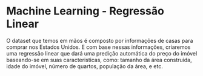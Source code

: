 # Machine Learning - Regressão Linear

O dataset que temos em mãos é composto por informações de casas para comprar nos Estados Unidos. E com base nessas informações, criaremos uma regressão linear que dará uma predição automática do preço do imóvel baseando-se em suas caracteristicas, como: tamanho da área construida, idade do imóvel, número de quartos, população da área, e etc.
